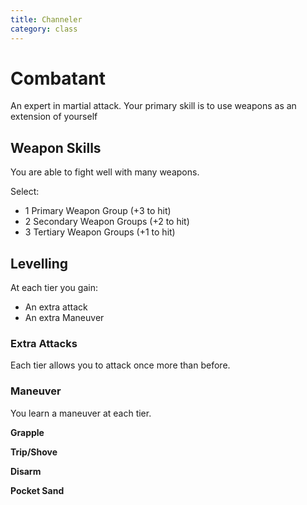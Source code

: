 ```yaml
---
title: Channeler 
category: class
---
```


# Combatant

An expert in martial attack. Your primary skill is to use weapons as an extension of yourself

## Weapon Skills

You are able to fight well with many weapons.

Select:
- 1 Primary Weapon Group (+3 to hit)
- 2 Secondary Weapon Groups (+2 to hit)
- 3 Tertiary Weapon Groups (+1 to hit)

## Levelling 

At each tier you gain:

- An extra attack
- An extra Maneuver 

### Extra Attacks
Each tier allows you to attack once more than before.

### Maneuver
You learn a maneuver at each tier.

**Grapple**

**Trip/Shove**

**Disarm**

**Pocket Sand**
